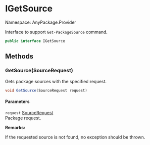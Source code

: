 # IGetSource

Namespace: AnyPackage.Provider

Interface to support `Get-PackageSource` command.

```csharp
public interface IGetSource
```

## Methods

### **GetSource(SourceRequest)**

Gets package sources with the specified request.

```csharp
void GetSource(SourceRequest request)
```

#### Parameters

`request` [SourceRequest](./anypackage.provider.sourcerequest.md)<br>
Package request.

**Remarks:**

If the requested source is not found, no exception should be thrown.
